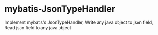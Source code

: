 # mybatis-JsonTypeHandler
Implement mybatis's JsonTypeHandler, Write any java object to json field, Read json field to any java object
